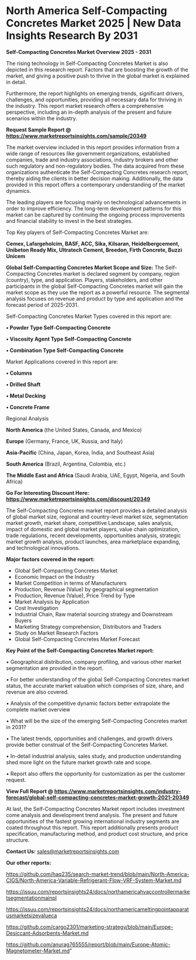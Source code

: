 # North America Self-Compacting Concretes Market 2025 | New Data Insights Research By 2031

<Strong> Self-Compacting Concretes Market Overview 2025 - 2031</strong>

The rising technology in Self-Compacting Concretes Market is also depicted in this research report. Factors that are boosting the growth of the market, and giving a positive push to thrive in the global market is explained in detail.

Furthermore, the report highlights on emerging trends, significant drivers, challenges, and opportunities, providing all necessary data for thriving in the industry. This report market research offers a comprehensive perspective, including an in-depth analysis of the present and future scenarios within the industry.

<strong>Request Sample Report @ <a href=https://www.marketreportsinsights.com/sample/20349>https://www.marketreportsinsights.com/sample/20349</a></strong>

The market overview included in this report provides information from a wide range of resources like government organizations, established companies, trade and industry associations, industry brokers and other such regulatory and non-regulatory bodies. The data acquired from these organizations authenticate the Self-Compacting Concretes research report, thereby aiding the clients in better decision making. Additionally, the data provided in this report offers a contemporary understanding of the market dynamics.

The leading players are focusing mainly on technological advancements in order to improve efficiency. The long-term development patterns for this market can be captured by continuing the ongoing process improvements and financial stability to invest in the best strategies.

Top Key players of Self-Compacting Concretes Market are:

<strong>Cemex, Lafargeholcim, BASF, ACC, Sika, Kilsaran, Heidelbergcement, Unibeton Ready Mix, Ultratech Cement, Breedon, Firth Concrete, Buzzi Unicem</strong>

<strong><b>Global Self-Compacting Concretes Market Scope and Size:</b></strong>
The Self-Compacting Concretes market is declared segment by company, region (country), type, and application. Players, stakeholders, and other participants in the global Self-Compacting Concretes market will gain the market scope as they use the report as a powerful resource. The segmental analysis focuses on revenue and product by type and application and the forecast period of 2025-2031.

Self-Compacting Concretes Market Types covered in this report are:

<strong>• Powder Type Self-Compacting Concrete

• Viscosity Agent Type Self-Compacting Concrete

• Combination Type Self-Compacting Concrete</strong>

Market Applications covered in this report are:

<strong>• Columns

• Drilled Shaft

• Metal Decking

• Concrete Frame</strong> 

Regional Analysis

<strong>North America</strong> (the United States, Canada, and Mexico)

<strong>Europe</strong> (Germany, France, UK, Russia, and Italy)

<strong>Asia-Pacific</strong> (China, Japan, Korea, India, and Southeast Asia)

<strong>South America</strong> (Brazil, Argentina, Colombia, etc.)

<strong>The Middle East and Africa</strong> (Saudi Arabia, UAE, Egypt, Nigeria, and South Africa)

<strong>Go For Interesting Discount Here: <a href=https://www.marketreportsinsights.com/discount/20349>https://www.marketreportsinsights.com/discount/20349</a></strong>

The Self-Compacting Concretes market report provides a detailed analysis of global market size, regional and country-level market size, segmentation market growth, market share, competitive Landscape, sales analysis, impact of domestic and global market players, value chain optimization, trade regulations, recent developments, opportunities analysis, strategic market growth analysis, product launches, area marketplace expanding, and technological innovations.

<strong><b>Major factors covered in the report:</b></strong>
<ul>
  <li>Global Self-Compacting Concretes Market </li>
  <li>Economic Impact on the Industry</li>
  <li>Market Competition in terms of Manufacturers</li>
  <li>Production, Revenue (Value) by geographical segmentation</li>
  <li>Production, Revenue (Value), Price Trend by Type</li>
  <li>Market Analysis by Application</li>
  <li>Cost Investigation</li>
  <li>Industrial Chain, Raw material sourcing strategy and Downstream Buyers</li>
  <li>Marketing Strategy comprehension, Distributors and Traders</li>
  <li>Study on Market Research Factors</li>
  <li>Global Self-Compacting Concretes Market Forecast</li>
</ul>

<strong><b>Key Point of the Self-Compacting Concretes Market report:</b></strong>

• Geographical distribution, company profiling, and various other market segmentation are provided in the report.

• For better understanding of the global Self-Compacting Concretes market status, the accurate market valuation which comprises of size, share, and revenue are also covered.

• Analysis of the competitive dynamic factors better extrapolate the complete market overview

• What will be the size of the emerging Self-Compacting Concretes market in 2031?

• The latest trends, opportunities and challenges, and growth drivers provide better construal of the Self-Compacting Concretes Market.

• In-detail industrial analysis, sales study, and production understanding shed more light on the future market growth rate and scope.

• Report also offers the opportunity for customization as per the customer request.

<strong><b>View Full Report @ <a href=https://www.marketreportsinsights.com/industry-forecast/global-self-compacting-concretes-market-growth-2021-20349>https://www.marketreportsinsights.com/industry-forecast/global-self-compacting-concretes-market-growth-2021-20349</a></b></strong>


At last, the Self-Compacting Concretes Market report includes investment come analysis and development trend analysis. The present and future opportunities of the fastest growing international industry segments are coated throughout this report. This report additionally presents product specification, manufacturing method, and product cost structure, and price structure.

<strong>Contact Us:</strong>
sales@marketreportsinsights.com

<strong>Our other reports:</strong>

<a href=https://github.com/haq235/search-market-trend/blob/main/North-America-CIGS/North-America-Variable-Refrigerant-Flow-VRF-System-Market.md>https://github.com/haq235/search-market-trend/blob/main/North-America-CIGS/North-America-Variable-Refrigerant-Flow-VRF-System-Market.md</a>

<a href=https://issuu.com/reportsinsights24/docs/northamericahvaccontrollermarketsegmentationmainpl>https://issuu.com/reportsinsights24/docs/northamericahvaccontrollermarketsegmentationmainpl</a>

<a href=https://issuu.com/reportsinsights24/docs/northamericameltingpointapparatusmarketsizevalueca>https://issuu.com/reportsinsights24/docs/northamericameltingpointapparatusmarketsizevalueca</a>

<a href=https://github.com/cargo2301/marketing-strategy/blob/main/Europe-Desiccant-Adsorbents-Market.md>https://github.com/cargo2301/marketing-strategy/blob/main/Europe-Desiccant-Adsorbents-Market.md</a>

<a href=https://github.com/anurag765555/report/blob/main/Europe-Atomic-Magnetometer-Market.md>https://github.com/anurag765555/report/blob/main/Europe-Atomic-Magnetometer-Market.md</a>"
